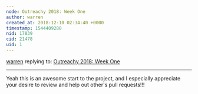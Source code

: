 ```yaml
---
node: Outreachy 2018: Week One
author: warren
created_at: 2018-12-10 02:34:40 +0000
timestamp: 1544409280
nid: 17839
cid: 21478
uid: 1
---
```




[warren](../profile/warren) replying to: [Outreachy 2018: Week One](../notes/cess/12-09-2018/outreachy-2018-week-one)

----
 Yeah this is an awesome start to the project, and I especially appreciate your desire to review and help out other's pull requests!!!